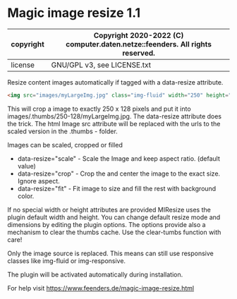 # Magic image resize 1.1

| copyright | Copyright 2020-2022 (C) computer.daten.netze::feenders. All rights reserved. |
| --- |------------------------------------------------------------------------------|
| license | GNU/GPL v3, see LICENSE.txt                                                  |

Resize content images automatically if tagged with a data-resize attribute.

```html
<img src="images/myLargeImg.jpg" class="img-fluid" width="250" height="128" data-resize="crop" />
```
This will crop a image to exactly 250 x 128 pixels and put it into images/.thumbs/250-128/myLargeImg.jpg. The data-resize attribute does the trick. The html Image src attribute will be replaced with the urls to the scaled version in the .thumbs - folder.

Images can be scaled, cropped or filled

* data-resize="scale" - Scale the Image and keep aspect ratio. (default value)
* data-resize="crop" - Crop the and center the image to the exact size. Ignore aspect.
* data-resize="fit" - Fit image to size and fill the rest with background color.

If no special width or height attributes are provided MIResize uses the plugin default width and height. You can change default resize mode and dimensions by editing the plugin options. The options provide also a mechanism to clear the thumbs cache. Use the clear-tumbs function with care!

Only the image source is replaced. This means can still use responsive classes  like img-fluid or img-responsive.

The plugin will be activated automatically during installation.

For help visit
https://www.feenders.de/magic-image-resize.html
